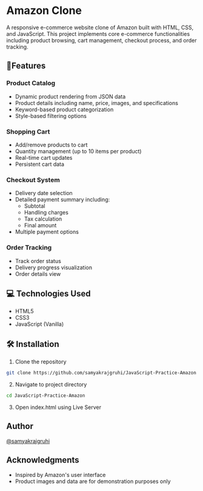 
# Amazon Clone

A responsive e-commerce website clone of Amazon built with HTML, CSS, and JavaScript. This project implements core e-commerce functionalities including product browsing, cart management, checkout process, and order tracking.


## 🚀Features
### Product Catalog
- Dynamic product rendering from JSON data
- Product details including name, price, images, and specifications
- Keyword-based product categorization
- Style-based filtering options

### Shopping Cart
- Add/remove products to cart
- Quantity management (up to 10 items per product)
- Real-time cart updates
- Persistent cart data

### Checkout System
- Delivery date selection
- Detailed payment summary including:
  - Subtotal
  - Handling charges
  - Tax calculation
  - Final amount
- Multiple payment options

### Order Tracking
- Track order status
- Delivery progress visualization
- Order details view



## 💻 Technologies Used 
- HTML5 
- CSS3 
- JavaScript (Vanilla)
## 🛠️ Installation
1. Clone the repository
```bash
git clone https://github.com/samyakrajgruhi/JavaScript-Practice-Amazon
```

2. Navigate to project directory
```bash
cd JavaScript-Practice-Amazon
```

3. Open index.html using Live Server

## Author
[@samyakrajgruhi](https://github.com/samyakrajgruhi)

## Acknowledgments
- Inspired by Amazon's user interface
- Product images and data are for demonstration purposes only
